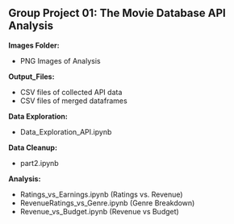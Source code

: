 ## Group Project 01: The Movie Database API Analysis

**Images Folder:** 
- PNG Images of Analysis

**Output_Files:**
- CSV files of collected API data
- CSV files of merged dataframes

**Data Exploration:**
- Data_Exploration_API.ipynb

**Data Cleanup:**
- part2.ipynb

**Analysis:** 
- Ratings_vs_Earnings.ipynb (Ratings vs. Revenue)
- RevenueRatings_vs_Genre.ipynb (Genre Breakdown)
- Revenue_vs_Budget.ipynb (Revenue vs Budget)

